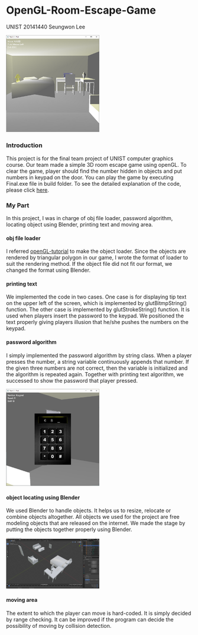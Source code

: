 # OpenGL-Room-Escape-Game
UNIST 20141440 Seungwon Lee

<img src="GameImage.png" width="50%" height="50%"></img>

### Introduction
This project is for the final team project of UNIST computer graphics course. Our team made a simple 3D room escape game using openGL.
To clear the game, player should find the number hidden in objects and put numbers in keypad on the door. You can play the game by executing Final.exe file in build folder. To see the detailed explanation of the code, please click [here](https://aldlfkahs.github.io/Portfolio/OpenGL%20report.pdf).


### My Part
In this project, I was in charge of obj file loader, password algorithm, locating object using Blender, printing text and moving area. 

#### obj file loader
I referred [openGL-tutorial](http://www.opengl-tutorial.org/beginners-tutorials/tutorial-7-model-loading/) to make the object loader. Since the objects are rendered by triangular polygon in our game, I wrote the format of loader to suit the rendering method. If the object file did not fit our format, we changed the format using Blender. 

#### printing text
We implemented the code in two cases. One case is for displaying tip text on the upper left of the screen,
which is implemented by glutBitmpString() function. The other case is implemented by glutStrokeString()
function. It is used when players insert the password to the keypad. We positioned the text properly giving players illusion that he/she
pushes the numbers on the keypad.

#### password algorithm
I simply implemented the password algorithm by string class. 
When a player presses the number, a string variable continuously appends that number.
If the given three numbers are not correct, then the variable is initialized and the algorithm is repeated again.
Together with printing text algorithm, we successed to show the password that player pressed.

<img src="keypad.png" width="50%" height="50%"></img>

#### object locating using Blender
We used Blender to handle objects. It helps us to resize, relocate or combine objects altogether. All
objects we used for the project are free modeling objects that are released on the internet. We made the
stage by putting the objects together properly using Blender.

<img src="blender.png" width="50%" height="50%"></img>

#### moving area
The extent to which the player can move is hard-coded. It is simply decided by range checking. It can be improved if the program can decide the possibility of moving by collision detection.

